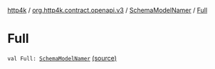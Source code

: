 [http4k](../../index.md) / [org.http4k.contract.openapi.v3](../index.md) / [SchemaModelNamer](index.md) / [Full](./-full.md)

# Full

`val Full: `[`SchemaModelNamer`](index.md) [(source)](https://github.com/http4k/http4k/blob/master/http4k-contract/src/main/kotlin/org/http4k/contract/openapi/v3/AutoJsonToJsonSchema.kt#L122)